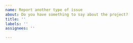 ```yaml
---
name: Report another type of issue
about: Do you have something to say about the project?
title: ''
labels: ''
assignees: ''

---
```



